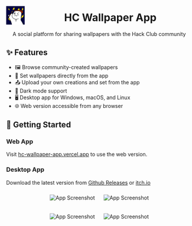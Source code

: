 <img align="left" src="https://github.com/Lumethra/HC-Wallpaper-App/blob/main/app/public/icons/Abhay-App-Icon.jpg?raw=true" width="50" height="50" style="margin-right: 10px; margin-top: 5px;" alt="HC Wallpaper App Logo" />

<div align="center" style="margin-top: -20px;">

# HC Wallpaper App

A social platform for sharing wallpapers with the Hack Club community

</div>

## ✨ Features

- 🖼️ Browse community-created wallpapers
- 🔄 Set wallpapers directly from the app
- 📤 Upload your own creations and set from the app
- 🌙 Dark mode support
- 🖥️ Desktop app for Windows, macOS, and Linux
- 🌐 Web version accessible from any browser

## 🚀 Getting Started

### Web App
Visit [hc-wallpaper-app.vercel.app](https://hc-wallpaper-app.vercel.app) to use the web version.

### Desktop App
Download the latest version from [Github Releases](https://github.com/Lumethra/HC-Wallpaper-App/releases) or [itch.io](https://lumethra.itch.io/hc-wallpaper-app)

<div align="center">
  <p align="center">
    <img src="https://hc-cdn.hel1.your-objectstorage.com/s/v3/4fcf5c80d580ba04b3607f9dc1bc3271b9417452_screenshot_2025-06-19_213617.png" width="480" alt="App Screenshot" hspace="10" vspace="10" />
    <img src="https://hc-cdn.hel1.your-objectstorage.com/s/v3/a74051830b1a283bb93543e298eaa78f4f803ead_screenshot_2025-06-19_214135.png" width="480" alt="App Screenshot" hspace="10" vspace="10" />
  </p>
  <p align="center">
    <img src="https://hc-cdn.hel1.your-objectstorage.com/s/v3/d6350f7d518fcb794134c118502b68bd58821577_screenshot_2025-06-19_214145.png" width="480" alt="App Screenshot" hspace="10" vspace="10" />
    <img src="https://hc-cdn.hel1.your-objectstorage.com/s/v3/8be2673268b21b075a30a161731a7dfcdc5cbf3e_screenshot_2025-06-19_214120.png" width="480" alt="App Screenshot" hspace="10" vspace="10" />
  </p>
</div>
